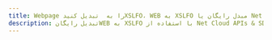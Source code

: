 ---title: Webpage را به  تبدیل کنیدXSLFO، WEB به XSLFO مبدل رایگان یا Net SDKdescription: تبدیل رایگانWEB به XSLFO با استفاده از Net Cloud APIs & SDK همچنین اسناد PDF را در Cloud ایجاد، ویرایش و رندر کنید.---